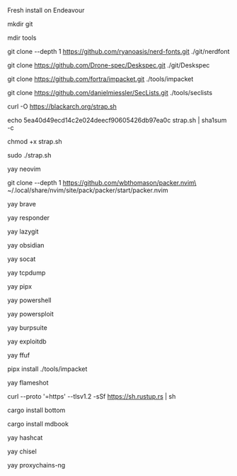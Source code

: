 Fresh install on Endeavour

mkdir git

mdir tools

git clone --depth 1 https://github.com/ryanoasis/nerd-fonts.git ./git/nerdfont

git clone https://github.com/Drone-spec/Deskspec.git ./git/Deskspec

git clone https://github.com/fortra/impacket.git ./tools/impacket

git clone https://github.com/danielmiessler/SecLists.git ./tools/seclists

curl -O https://blackarch.org/strap.sh

echo 5ea40d49ecd14c2e024deecf90605426db97ea0c strap.sh | sha1sum -c

chmod +x strap.sh

sudo ./strap.sh

yay neovim

git clone --depth 1 https://github.com/wbthomason/packer.nvim\
 ~/.local/share/nvim/site/pack/packer/start/packer.nvim

yay brave

yay responder

yay lazygit

yay obsidian

yay socat

yay tcpdump

yay pipx

yay powershell

yay powersploit

yay burpsuite

yay exploitdb

yay ffuf

pipx install ./tools/impacket

yay flameshot

curl --proto '=https' --tlsv1.2 -sSf https://sh.rustup.rs | sh

cargo install bottom

cargo install mdbook

yay hashcat

yay chisel

yay proxychains-ng
